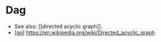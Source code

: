 # Dag

- See also: [[directed acyclic graph]].
- [[go]] https://en.wikipedia.org/wiki/Directed_acyclic_graph


[//begin]: # "Autogenerated link references for markdown compatibility"
[directed-acyclic-graph]: directed-acyclic-graph "Directed Acyclic Graph"
[go]: go "Go"
[//end]: # "Autogenerated link references"